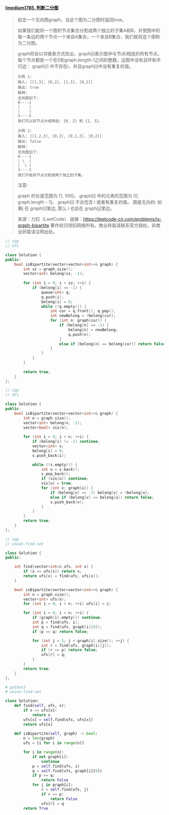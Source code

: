 #### [[medium]785. 判断二分图](https://leetcode-cn.com/problems/is-graph-bipartite/)

> 给定一个无向图graph，当这个图为二分图时返回true。
>
> 如果我们能将一个图的节点集合分割成两个独立的子集A和B，并使图中的每一条边的两个节点一个来自A集合，一个来自B集合，我们就将这个图称为二分图。
>
> graph将会以邻接表方式给出，graph[i]表示图中与节点i相连的所有节点。每个节点都是一个在0到graph.length-1之间的整数。这图中没有自环和平行边： graph[i] 中不存在i，并且graph[i]中没有重复的值。
>
> ```shell
> 示例 1:
> 输入: [[1,3], [0,2], [1,3], [0,2]]
> 输出: true
> 解释: 
> 无向图如下:
> 0----1
> |    |
> |    |
> 3----2
> 我们可以将节点分成两组: {0, 2} 和 {1, 3}。
> 
> 示例 2:
> 输入: [[1,2,3], [0,2], [0,1,3], [0,2]]
> 输出: false
> 解释: 
> 无向图如下:
> 0----1
> | \  |
> |  \ |
> 3----2
> 我们不能将节点分割成两个独立的子集。
> ```
>
> 注意:
>
> graph 的长度范围为 [1, 100]。
> graph[i] 中的元素的范围为 [0, graph.length - 1]。
> graph[i] 不会包含 i 或者有重复的值。
> 图是无向的: 如果j 在 graph[i]里边, 那么 i 也会在 graph[j]里边。
>
> 来源：力扣（LeetCode）
> 链接：https://leetcode-cn.com/problems/is-graph-bipartite
> 著作权归领扣网络所有。商业转载请联系官方授权，非商业转载请注明出处。



```cpp
// cpp
// bfs

class Solution {
public:
    bool isBipartite(vector<vector<int>>& graph) {
        int sz = graph.size();
        vector<int> belong(sz, -1);
    
        for (int i = 0; i < sz; ++i) {
            if (belong[i] == -1) {
                queue<int> q;
                q.push(i);
                belong[i] = 0;
                while (!q.empty()) {
                    int cur = q.front(); q.pop();
                    int newBelong = !belong[cur];
                    for (int n: graph[cur]) {
                        if (belong[n] == -1) {
                            belong[n] = newBelong;
                            q.push(n);
                        }
                        else if (belong[n] == belong[cur]) return false;
                    }
                }
            }
        }
        
        return true;
    }
};
```



```cpp
// cpp
// dfs

class Solution {
public:
    bool isBipartite(vector<vector<int>>& graph) {
        int n = graph.size();
        vector<int> belong(n, -1);
        vector<bool> vis(n);
        
        for (int i = 0; i < n; ++i) {
            if (belong[i] != -1) continue;
            vector<int> s;
            belong[i] = 0;
            s.push_back(i);

            while (!s.empty()) {
                int u = s.back();
                s.pop_back();
                if (vis[u]) continue;
                vis[u] = true;
                for (int v: graph[u]) {
                    if (belong[v] == -1) belong[v] = !belong[u];
                    else if (belong[v] == belong[u]) return false;
                    s.push_back(v);
                }
            }
        }
        return true;
    }
};
```

```cpp
// cpp
// union-find-set

class Solution {
public:

    int find(vector<int>& ufs, int x) {
        if (x == ufs[x]) return x;
        return ufs[x] = find(ufs, ufs[x]);
    }

    bool isBipartite(vector<vector<int>>& graph) {
        int n = graph.size();
        vector<int> ufs(n);
        for (int i = 0; i < n; ++i) ufs[i] = i;

        for (int i = 0; i < n; ++i) {
            if (graph[i].empty()) continue;
            int p = find(ufs, i);
            int q = find(ufs, graph[i][0]);
            if (p == q) return false;

            for (int j = 1; j < graph[i].size(); ++j) {
                int r = find(ufs, graph[i][j]);
                if (r == p) return false;
                ufs[r] = q; 
            }
        }
        return true;
    }
};
```



```python
# python3
# union-find-set

class Solution:
    def find(self, ufs, x):
        if x == ufs[x]:
            return x
        ufs[x] = self.find(ufs, ufs[x])
        return ufs[x]
        
    def isBipartite(self, graph) -> bool:
        n = len(graph)
        ufs = [i for i in range(n)]

        for i in range(n):
            if not graph[i]:
                continue
            p = self.find(ufs, i)
            q = self.find(ufs, graph[i][0])
            if p == q:
                return False
            for j in graph[i]:
                r = self.find(ufs, j)
                if r == p:
                    return False
                ufs[r] = q
        return True
```

